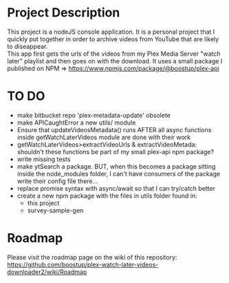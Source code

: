 # Project Description
This project is a nodeJS console application.
It is a personal project that I quickly put together in order to archive videos from YouTube that are likely to diseappear.  
This app first gets the urls of the videos from my Plex Media Server "watch later" playlist and then goes on with the download.
It uses a small package I published on NPM => https://www.npmjs.com/package/@boostup/plex-api

# TO DO
- make bitbucket repo 'plex-metadata-update' obsolete
- make APICaughtError a new utils/ module
- Ensure that updateVideosMetadata() runs AFTER all async functions inside getWatchLaterVideos module are done with their work
- getWatchLaterVideos>extractVideoUrls & extractVideoMetada: shouldn't these functions be part of my small plex-api npm package?
- write missing tests
- make ytSearch a package. BUT, when this becomes a package sitting inside the node_modules folder, I can't have consumers of the package write their config file there...
- replace promise syntax with async/await so that I can try/catch better
- create a new npm package with the files in utils folder found in:
    - this project
    - survey-sample-gen

# Roadmap
Please visit the roadmap page on the wiki of this repository:
https://github.com/boostup/plex-watch-later-videos-downloader2/wiki/Roadmap